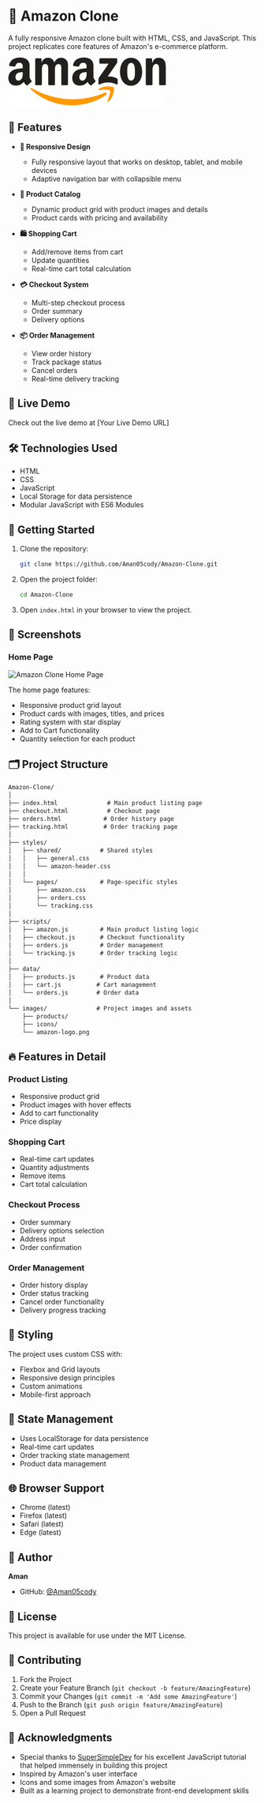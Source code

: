 # 🛒 Amazon Clone

A fully responsive Amazon clone built with HTML, CSS, and JavaScript. This project replicates core features of Amazon's e-commerce platform.

![Amazon Clone Screenshot](images/amazon-logo.png)

## 🌟 Features

- **📱 Responsive Design**
  - Fully responsive layout that works on desktop, tablet, and mobile devices
  - Adaptive navigation bar with collapsible menu

- **🏪 Product Catalog**
  - Dynamic product grid with product images and details
  - Product cards with pricing and availability

- **🛍️ Shopping Cart**
  - Add/remove items from cart
  - Update quantities
  - Real-time cart total calculation

- **💳 Checkout System**
  - Multi-step checkout process
  - Order summary
  - Delivery options

- **📦 Order Management**
  - View order history
  - Track package status
  - Cancel orders
  - Real-time delivery tracking

## 🚀 Live Demo

Check out the live demo at [Your Live Demo URL]

## 🛠️ Technologies Used

- HTML
- CSS
- JavaScript 
- Local Storage for data persistence
- Modular JavaScript with ES6 Modules

## 📖 Getting Started

1. Clone the repository:
   ```bash
   git clone https://github.com/Aman05cody/Amazon-Clone.git
   ```

2. Open the project folder:
   ```bash
   cd Amazon-Clone
   ```

3. Open `index.html` in your browser to view the project.

## 📱 Screenshots

### Home Page
![Amazon Clone Home Page](images/screenshots/home-page.png)

The home page features:
- Responsive product grid layout
- Product cards with images, titles, and prices
- Rating system with star display
- Add to Cart functionality
- Quantity selection for each product

## 🗂️ Project Structure

```
Amazon-Clone/
│
├── index.html              # Main product listing page
├── checkout.html           # Checkout page
├── orders.html            # Order history page
├── tracking.html          # Order tracking page
│
├── styles/
│   ├── shared/           # Shared styles
│   │   ├── general.css
│   │   └── amazon-header.css
│   │
│   └── pages/            # Page-specific styles
│       ├── amazon.css
│       ├── orders.css
│       └── tracking.css
│
├── scripts/
│   ├── amazon.js         # Main product listing logic
│   ├── checkout.js       # Checkout functionality
│   ├── orders.js         # Order management
│   └── tracking.js       # Order tracking logic
│
├── data/
│   ├── products.js       # Product data
│   ├── cart.js          # Cart management
│   └── orders.js        # Order data
│
└── images/              # Project images and assets
    ├── products/
    ├── icons/
    └── amazon-logo.png
```

## 🔥 Features in Detail

### Product Listing
- Responsive product grid
- Product images with hover effects
- Add to cart functionality
- Price display

### Shopping Cart
- Real-time cart updates
- Quantity adjustments
- Remove items
- Cart total calculation

### Checkout Process
- Order summary
- Delivery options selection
- Address input
- Order confirmation

### Order Management
- Order history display
- Order status tracking
- Cancel order functionality
- Delivery progress tracking

## 🎨 Styling

The project uses custom CSS with:
- Flexbox and Grid layouts
- Responsive design principles
- Custom animations
- Mobile-first approach

## 🔄 State Management

- Uses LocalStorage for data persistence
- Real-time cart updates
- Order tracking state management
- Product data management

## 🌐 Browser Support

- Chrome (latest)
- Firefox (latest)
- Safari (latest)
- Edge (latest)

## 👤 Author

**Aman**
- GitHub: [@Aman05cody](https://github.com/Aman05cody)

## 📝 License

This project is available for use under the MIT License.

## 🤝 Contributing

1. Fork the Project
2. Create your Feature Branch (`git checkout -b feature/AmazingFeature`)
3. Commit your Changes (`git commit -m 'Add some AmazingFeature'`)
4. Push to the Branch (`git push origin feature/AmazingFeature`)
5. Open a Pull Request

## 🌟 Acknowledgments

- Special thanks to [SuperSimpleDev](https://www.youtube.com/@SuperSimpleDev) for his excellent JavaScript tutorial that helped immensely in building this project
- Inspired by Amazon's user interface
- Icons and some images from Amazon's website
- Built as a learning project to demonstrate front-end development skills
